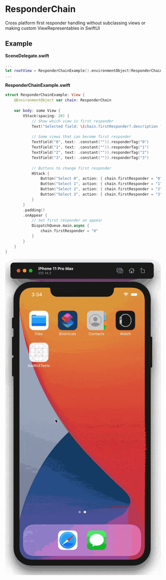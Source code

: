 # ResponderChain

Cross platform first responder handling without subclassing views or making custom ViewRepresentables in SwiftUI

## Example

**SceneDelegate.swift**
```swift
...
let rootView = ResponderChainExample().environmentObject(ResponderChain(forWindow: window))
...
```

**ResponderChainExample.swift**
```swift
struct ResponderChainExample: View {
    @EnvironmentObject var chain: ResponderChain
    
    var body: some View {
        VStack(spacing: 20) {
            // Show which view is first responder
            Text("Selected field: \(chain.firstResponder?.description ?? "Nothing selected")")
            
            // Some views that can become first responder
            TextField("0", text: .constant("")).responderTag("0")
            TextField("1", text: .constant("")).responderTag("1")
            TextField("2", text: .constant("")).responderTag("2")
            TextField("3", text: .constant("")).responderTag("3")
            
            // Buttons to change first responder
            HStack {
                Button("Select 0", action: { chain.firstResponder = "0" })
                Button("Select 1", action: { chain.firstResponder = "1" })
                Button("Select 2", action: { chain.firstResponder = "2" })
                Button("Select 3", action: { chain.firstResponder = "3" })
            }
        }
        .padding()
        .onAppear {
            // Set first responder on appear
            DispatchQueue.main.async {
                chain.firstResponder = "0"
            }
        }
    }
}
```



![gif](ChainResponder.gif)
